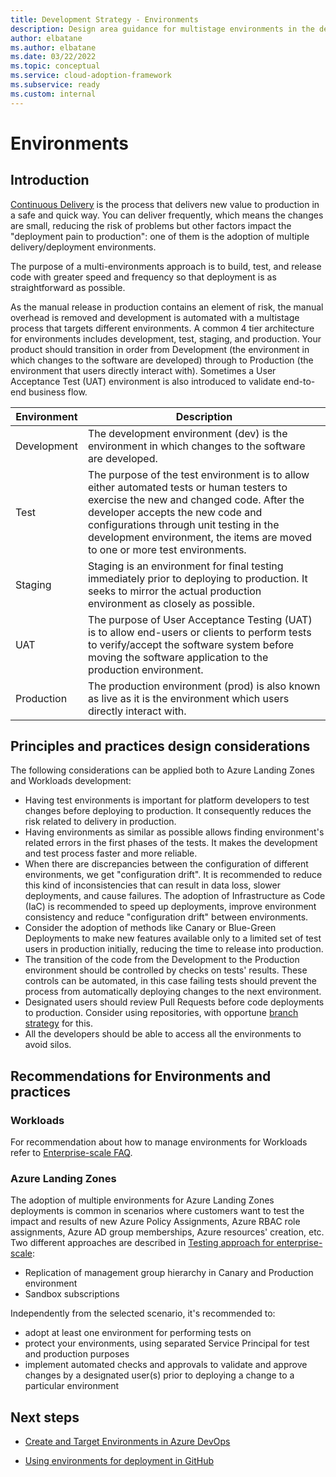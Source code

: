```yaml
---
title: Development Strategy - Environments
description: Design area guidance for multistage environments in the development strategy
author: elbatane
ms.author: elbatane
ms.date: 03/22/2022
ms.topic: conceptual
ms.service: cloud-adoption-framework
ms.subservice: ready
ms.custom: internal
---
```


# Environments

## Introduction

[Continuous Delivery](../considerations/development-strategy-development-lifecycle.md#deployment-strategy) is the process that delivers new value to production in a safe and quick way. 
You can deliver frequently, which means the changes are small, reducing the risk of problems but other factors impact the "deployment pain to production": one of them is the adoption of multiple delivery/deployment environments. 

The purpose of a multi-environments approach is to build, test, and release code with greater speed and frequency so that deployment is as straightforward as possible.

As the manual release in production contains an element of risk, the manual overhead is removed and development is automated with a multistage process that targets different environments. A common 4 tier architecture for environments includes development, test, staging, and production. Your product should transition in order from Development (the environment in which changes to the software are developed) through to Production (the environment that users directly interact with). Sometimes a User Acceptance Test (UAT) environment is also introduced to validate end-to-end business flow.

| Environment | Description |
| - | - |
| Development | The development environment (dev) is the environment in which changes to the software are developed. | 
| Test | The purpose of the test environment is to allow either automated tests or human testers to exercise the new and changed code. After the developer accepts the new code and configurations through unit testing in the development environment, the items are moved to one or more test environments. |
| Staging | Staging is an environment for final testing immediately prior to deploying to production. It seeks to mirror the actual production environment as closely as possible. |
| UAT | The purpose of User Acceptance Testing (UAT) is to allow end-users or clients to perform tests to verify/accept the software system before moving the software application to the production environment. |
| Production | The production environment (prod) is also known as live as it is the environment which users directly interact with. |

## Principles and practices design considerations

The following considerations can be applied both to Azure Landing Zones and Workloads development: 

- Having test environments is important for platform developers to test changes before deploying to production. It consequently reduces the risk related to delivery in production.
- Having environments as similar as possible allows finding environment's related errors in the first phases of the tests. It makes the development and test process faster and more reliable.
- When there are discrepancies between the configuration of different environments, we get "configuration drift". It is recommended to reduce this kind of inconsistencies that can result in data loss, slower deployments, and cause failures.
The adoption of Infrastructure as Code (IaC) is recommended to speed up deployments, improve environment consistency and reduce "configuration drift" between environments.
- Consider the adoption of methods like Canary or Blue-Green Deployments to make new features available only to a limited set of test users in production initially, reducing the time to release into production.
- The transition of the code from the Development to the Production environment should be controlled by checks on tests' results. These controls can be automated, in this case failing tests should prevent the process from automatically deploying changes to the next environment. 
- Designated users should review Pull Requests before code deployments to production. Consider using repositories, with opportune [branch strategy](../considerations/development-strategy-development-lifecycle.md#branch-strategy) for this.
- All the developers should be able to access all the environments to avoid silos.

## Recommendations for Environments and practices 

### Workloads

For recommendation about how to manage environments for Workloads refer to [Enterprise-scale FAQ](/azure/cloud-adoption-framework/ready/enterprise-scale/faq#how-do-we-handle-devtestproduction-workload-landing-zones-in-enterprise-scale-architecture).

### Azure Landing Zones

The adoption of multiple environments for Azure Landing Zones deployments is common in scenarios where customers want to test the impact and results of new Azure Policy Assignments, Azure RBAC role assignments, Azure AD group memberships, Azure resources' creation, etc. Two different approaches are described in [Testing approach for enterprise-scale](/azure/cloud-adoption-framework/ready/enterprise-scale/testing-approach):
- Replication of management group hierarchy in Canary and Production environment 
- Sandbox subscriptions 

Independently from the selected scenario, it's recommended to:
- adopt at least one environment for performing tests on
- protect your environments, using separated Service Principal for test and production purposes
- implement automated checks and approvals to validate and approve changes by a designated user(s) prior to deploying a change to a particular environment

## Next steps
- [Create and Target Environments in Azure DevOps](/azure/devops/pipelines/process/environments)

- [Using environments for deployment in GitHub](https://docs.github.com/en/github-ae@latest/actions/deployment/targeting-different-environments/using-environments-for-deployment)
